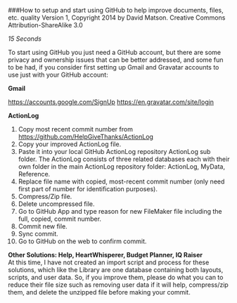 ###How to setup and start using GitHub to help improve documents, files, etc. quality
Version 1, Copyright 2014 by David Matson. Creative Commons Attribution-ShareAlike 3.0

*15 Seconds*  

To start using GitHub you just need a GitHub account, but there are some privacy and ownership issues that can be better addressed, and some fun to be had, if you consider first setting up Gmail and Gravatar accounts to use just with your GitHub account:

**Gmail**

https://accounts.google.com/SignUp
https://en.gravatar.com/site/login

**ActionLog**

1. Copy most recent commit number from https://github.com/HelpGiveThanks/ActionLog
2. Copy your improved ActionLog file.
3. Paste it into your local GitHub ActionLog repository ActionLog sub folder.  The ActionLog consists of three related databases each with their own folder in the main ActionLog repository folder: ActionLog, MyData, Reference. 
4. Replace file name with copied, most-recent commit number (only need first part of number for identification purposes). 
5. Compress/Zip file.
6. Delete uncompressed file.
7. Go to GitHub App and type reason for new FileMaker file including the full, copied, commit number.
8. Commit new file.
9. Sync commit.
10. Go to GitHub on the web to confirm commit. 
  
**Other Solutions: Help, HeartWhisperer, Budget Planner, IQ Raiser**  
At this time, I have not created an import script and process for these solutions, which like the Library are one database containing both layouts, scripts, and user data.  So, if you improve them, please do what you can to reduce their file size such as removing user data if it will help, compress/zip them, and delete the unzipped file before making your commit.  
  

